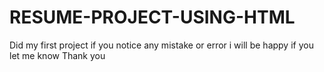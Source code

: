 # RESUME-PROJECT-USING-HTML
Did my first project if you notice any mistake or error i will be happy if you let me know Thank you
